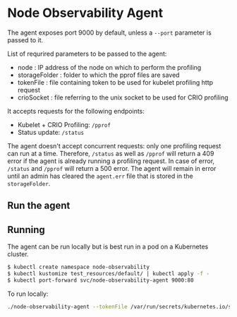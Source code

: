 # Node Observability Agent

The agent exposes port 9000 by default, unless a `--port` parameter is passed to it. 

List of requrired parameters to be passed to the agent:
- node : IP address of the node on which to perform the profiling
- storageFolder : folder to which the pprof files are saved
- tokenFile : file containing token to be used for kubelet profiling http request
- crioSocket : file referring to the unix socket to be used for CRIO profiling

It accepts requests for the following endpoints:

- Kubelet + CRIO Profiling: `/pprof`
- Status update: `/status`

The agent doesn't accept concurrent requests: only one profiling request can run at a time. 
Therefore, `/status` as well as `/pprof` will return a 409 error if the agent is already running a profiling request. 
In case of error, `/status` and `/pprof` will return a 500 error. The agent will remain in error until an admin has cleared the `agent.err` file that is stored in the `storageFolder`. 

## Run the agent

## Running

The agent can be run locally but is best run in a pod on a Kubernetes cluster.

```bash
$ kubectl create namespace node-observability
$ kubectl kustomize test_resources/default/ | kubectl apply -f -
$ kubectl port-forward svc/node-observability-agent 9000:80
```


To run locally:

```bash
./node-observability-agent --tokenFile /var/run/secrets/kubernetes.io/serviceaccount/token --storage /host/tmp/pprofs/ --node $NODE_IP
```


